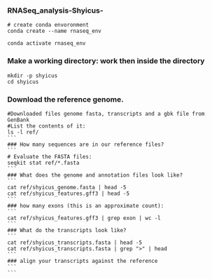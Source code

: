 ### RNASeq_analysis-Shyicus-

```
# create conda envoronment
conda create --name rnaseq_env

conda activate rnaseq_env
```
### Make a working directory: work then inside the directory
```
mkdir -p shyicus
cd shyicus
```
### Download the reference genome.
````
#Downloaded files genome fasta, transcripts and a gbk file from GenBank
#List the contents of it:
ls -l ref/
```
### How many sequences are in our reference files?
```
# Evaluate the FASTA files:
seqkit stat ref/*.fasta
```
### What does the genome and annotation files look like?
```
cat ref/shyicus_genome.fasta | head -5
cat ref/shyicus_features.gff3 | head -5
```
### how many exons (this is an approximate count):
```
cat ref/shyicus_features.gff3 | grep exon | wc -l
```
### What do the transcripts look like?
```
cat ref/shyicus_transcripts.fasta | head -5
cat ref/shyicus_transcripts.fasta | grep ">" | head
```
### align your transcripts against the reference
```
```
